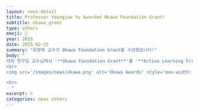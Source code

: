 ```yaml
---
layout: news-detail
title: Professor Youngjae Yu Awarded Okawa Foundation Grant!
subtitle: okawa_grant
type: others
emoji: 🥳
year: 2025
date: 2025-02-25
summary: "유영재 교수가 Okawa Foundation Grant를 수상했습니다!"
body: "
저희 연구실 교수님께서 '**Okawa Foundation Grant**'를 '**Active Learning Framework for Multimodal Action Agents: Integration of Web, Virtual, and Real-World Data**' 라는 주제로 수상했습니다! 
<br>
<img src='/images/news/okawa.png' alt='Okawa Awards' style='max-width: 100%; height: auto;'>

<br>
  "
excerpt: >
categories: news others
---
```

